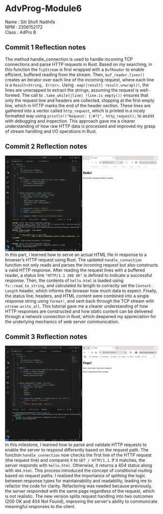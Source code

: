 # AdvProg-Module6
Name : Siti Shofi Nadhifa <br>
NPM : 2306152172 <br>
Class : AdPro B

## Commit 1 Reflection notes
The method handle_connection is used to handle incoming TCP connections and parse HTTP requests in Rust. Based on my searching, in this function the `TcpStream` is first wrapped with a `BufReader` to enable efficient, buffered reading from the stream. Then, `buf_reader.lines()` creates an iterator over each line of the incoming request, where each line is a `Result<String, Error>.` Using `.map(|result| result.unwrap())`, the lines are unwrapped to extract the strings, assuming the request is well-formed. The call to `.take_while(|line| !line.is_empty())` ensures that only the request line and headers are collected, stopping at the first empty line, which in HTTP marks the end of the header section. These lines are gathered into a vector called `http_request`, which is printed in a nicely formatted way using `println!("Request: {:#?}", http_request);` to assist with debugging and inspection. This approach gave me a clearer understanding of how raw HTTP data is processed and improved my grasp of stream handling and I/O operations in Rust.

## Commit 2 Reflection notes
![Commit 2 screen capture](/assets/images/commit2.png)
In this part, I learned how to serve an actual HTML file in response to a browser’s HTTP request using Rust. The updated `handle_connection` function not only reads and parses the incoming request but also constructs a valid HTTP response. After reading the request lines with a buffered reader, a status line `"HTTP/1.1 200 OK"` is defined to indicate a successful response. Then, the contents of `hello.html` is loaded using `fs::read_to_string`, and calculated its length to correctly set the `Content-Length` header, which informs the browser how much data to expect. Finally, the status line, headers, and HTML content were combined into a single response string using `format!`, and sent back through the TCP stream with `stream.write_all`. This tutorial gave me a clearer understanding of how HTTP responses are constructed and how static content can be delivered through a network connection in Rust, which deepened my appreciation for the underlying mechanics of web server communication.

## Commit 3 Reflection notes
![Commit 3 screen capture](/assets/images/commit3.png)
In this milestone, I learned how to parse and validate HTTP requests to enable the server to respond differently based on the request path. The function `handle_connection` now checks the first line of the HTTP request (the request line) and compares it to `GET / HTTP/1.1`. If it matches, the server responds with `hello.html`. Otherwise, it returns a 404 status along with `404.html`. This process introduced the concept of conditional routing based on request paths. I realized the importance of splitting the logic between response types for maintainability and readability, leading me to refactor the code for clarity. Refactoring was needed because previously, the server responded with the same page regardless of the request, which is not realistic. The new version splits request handling into two outcomes (200 OK and 404 Not Found), improving the server's ability to communicate meaningful responses to the client.
